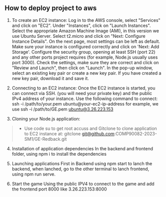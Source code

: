 ## How to deploy project to aws

1. To create an EC2 instance:
Log in to the AWS console, select "Services" and click on "EC2".
Under "Instances", click on "Launch Instances".
Select the appropriate Amazon Machine Image (AMI), in this version we use Ubuntu Server.
Select t2.micro and click on "Next: Configure Instance Details".
On the next page, most settings can be left as default. Make sure your instance is configured correctly and click on 'Next: Add Storage'.
Configure the security group, opening at least SSH (port 22) and any other ports project requires (for example, Node.js usually uses port 3000).
Check the settings, make sure they are correct and click on "Review and Launch", then click on "Launch".
In the pop-up window, select an existing key pair or create a new key pair. If you have created a new key pair, download it and save it.

2. Connecting to an EC2 instance:
Once the EC2 instance is started, you can connect via SSH. (you will need your private key) and the public IPv4 address of your instance. Use the following command to connect:
ssh -i /path/to/your.pem ubuntu@your-ec2-ip-address for example, we use ssh -i /path/to/GE.pem ubuntu@3.26.223.153

3. Cloning your Node.js application:

  > - Use code su to get root accuss and  Gitclone to clone application to EC2 instance at:
  > gitclone git@github.com:COMP90082-2023-SM1/GE-Redback.git

4. Installation of application dependencies
In the backend and frontend folder, using npm i to install the dependencies

5. Launching applications
First in Backend using npm start to lanch the backend, when lanched, go to the other terminal to lanch frontend, using npm run serve.

6. Start the game
Using the public IPV4 to connect to the game and add the frontend port 8000 like 3.26.223.153:8000
